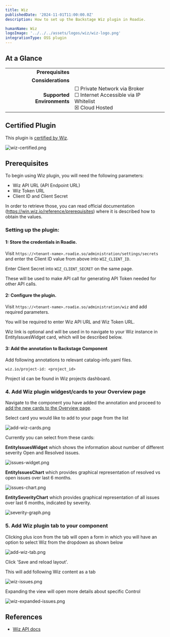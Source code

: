 ```yaml
---
title: Wiz
publishedDate: '2024-11-01T11:00:00.0Z'
description: How to set up the Backstage Wiz plugin in Roadie.

humanName: Wiz
logoImage: '../../../assets/logos/wiz/wiz-logo.png'
integrationType: OSS plugin
---
```


## At a Glance
| | |
|---: | --- |
| **Prerequisites** |  |
| **Considerations** |  |
| **Supported Environments** | ☐ Private Network via Broker <br /> ☐ Internet Accessible via IP Whitelist <br /> ☒ Cloud Hosted |

## Certified Plugin

This plugin is [certified by Wiz](https://www.wiz.io/integrations?q=roadie).

![wiz-certified.png](./wiz-certified.png)

## Prerequisites

To begin using Wiz plugin, you will need the following parameters:

- Wiz API URL (API Endpoint URL)
- Wiz Token URL
- Client ID and Client Secret

In order to retrieve those, you can read official documentation (https://win.wiz.io/reference/prerequisites) where it is described how to obtain the values.

### Setting up the plugin:

#### 1: Store the credentials in Roadie.

Visit `https://<tenant-name>.roadie.so/administration/settings/secrets` and enter the Client ID value from above into `WIZ_CLIENT_ID`.

Enter Client Secret into `WIZ_CLIENT_SECRET` on the same page.

These will be used to make API call for generating API Token needed for other API calls.

#### 2: Configure the plugin.

Visit `https://<tenant-name>.roadie.so/administration/wiz` and add required parameters.

You will be required to enter Wiz API URL and Wiz Token URL.

Wiz link is optional and will be used in to navigate to your Wiz instance in EntityIssuesWidget card, which will be described below.

#### 3: Add the annotation to Backstage Component

Add following annotations to relevant catalog-info.yaml files.

```
wiz.io/project-id: <project_id>
```

Project id can be found in Wiz projects dashboard.

### 4. Add Wiz plugin widgest/cards to your Overview page

Navigate to the component you have added the annotation and proceed to [add the new cards to the Overview page](/docs/getting-started/configuring-backstage-plugins/#step-1-add-the-ui-component).

Select card you would like to add to your page from the list

![add-wiz-cards.png](./add-wiz-cards.png)

Currently you can select from these cards:

<b>EntityIssuesWidget</b> which shows the information about number of different severity Open and Resolved issues.

![issues-widget.png](./issues-widget.png)

<b>EntityIssuesChart</b> which provides graphical representation of resolved vs open issues over last 6 months.

![issues-chart.png](./issues-chart.png)

<b>EntitySeverityChart</b> which provides graphical representation of all issues over last 6 months, indicated by severity.

![severity-graph.png](./severity-graph.png)

### 5. Add Wiz plugin tab to your component

Clicking plus icon from the tab will open a form in which you will have an option to select Wiz from the dropdown as shown below

![add-wiz-tab.png](./add-wiz-tab.png)

Click 'Save and reload layout'.

This will add following Wiz content as a tab

![wiz-issues.png](./wiz-issues.png)

Expanding the view will open more details about specific Control

![wiz-expanded-issues.png](./wiz-expanded-issues.png)

## References

- [Wiz API docs](https://win.wiz.io/reference/prerequisites)
